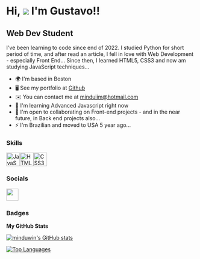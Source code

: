 
Hi, ![](https://user-images.githubusercontent.com/18350557/176309783-0785949b-9127-417c-8b55-ab5a4333674e.gif) I'm Gustavo!!
===============================================================================================================================

Web Dev Student
---------------

I've been learning to code since end of 2022. I studied Python for short period of time, and after read an article, I fell in love with Web Development - especially Front End... Since then, I learned HTML5, CSS3 and now am studying JavaScript techniques...

*   🌍  I'm based in Boston
*   🖥️  See my portfolio at [Github](http://github.com/minduwin?tab=repositories)
*   ✉️  You can contact me at [minduiim@hotmail.com](mailto:minduiim@hotmail.com)
*   🧠  I'm learning Advanced Javascript right now
*   🤝  I'm open to collaborating on Front-end projects - and in the near future, in Back end projects also...
*   ⚡  I'm Brazilian and moved to USA 5 year ago...

### Skills 
<p align="left">
<a href="https://developer.mozilla.org/en-US/docs/Web/JavaScript" target="_blank" rel="noreferrer"><img src="https://raw.githubusercontent.com/danielcranney/readme-generator/main/public/icons/skills/javascript-colored.svg" width="36" height="36" alt="JavaScript" /></a><a href="https://developer.mozilla.org/en-US/docs/Glossary/HTML5" target="_blank" rel="noreferrer"><img src="https://raw.githubusercontent.com/danielcranney/readme-generator/main/public/icons/skills/html5-colored.svg" width="36" height="36" alt="HTML5" /></a><a href="https://www.w3.org/TR/CSS/#css" target="_blank" rel="noreferrer"><img src="https://raw.githubusercontent.com/danielcranney/readme-generator/main/public/icons/skills/css3-colored.svg" width="36" height="36" alt="CSS3" /></a>
                    </p>
                    

### Socials
                  
<p align="left"> <a href="https://www.github.com/minduwin" target="_blank" rel="noreferrer"> <picture> <source media="(prefers-color-scheme: dark)" srcset="https://raw.githubusercontent.com/danielcranney/readme-generator/main/public/icons/socials/github-dark.svg" /> <source media="(prefers-color-scheme: light)" srcset="https://raw.githubusercontent.com/danielcranney/readme-generator/main/public/icons/socials/github.svg" /> <img src="https://raw.githubusercontent.com/danielcranney/readme-generator/main/public/icons/socials/github.svg" width="32" height="32" /> </picture> </a></p>

### Badges

<b>My GitHub Stats</b>

<a href="http://www.github.com/minduwin"><img src="https://github-readme-stats.vercel.app/api?username=minduwin&show_icons=true&hide=&count_private=true&title_color=0891b2&text_color=84cc16&icon_color=0891b2&bg_color=1c1917&hide_border=true&show_icons=true" alt="minduwin's GitHub stats" /></a>

<a href="https://github.com/minduwin" align="left"><img src="https://github-readme-stats.vercel.app/api/top-langs/?username=minduwin&langs_count=10&title_color=0891b2&text_color=84cc16&icon_color=0891b2&bg_color=1c1917&hide_border=true&locale=en&custom_title=Top%20%Languages" alt="Top Languages" /></a>
